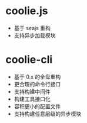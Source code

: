 # coolie.js
- 基于 seajs 重构
- 支持异步加载模块


# coolie-cli
- 基于 0.x 的全盘重构
- 更合理的命令行接口
- 支持构建中间件
- 构建工具接口化
- 容积更小的配置文件
- 支持构建任意层级的异步模块

